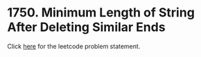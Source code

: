 # 1750. Minimum Length of String After Deleting Similar Ends

Click [here](https://leetcode.com/problems/minimum-length-of-string-after-deleting-similar-ends/) for the leetcode problem statement.

